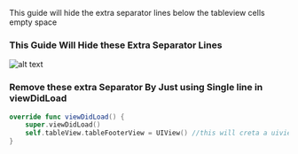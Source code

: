 This guide will hide the extra separator lines below the tableview cells empty space


### This Guide Will Hide these Extra Separator Lines

![alt text](https://i.stack.imgur.com/cFbz5.png)

### Remove these extra Separator By Just using Single line in viewDidLoad

```swift
override func viewDidLoad() {
    super.viewDidLoad()
    self.tableView.tableFooterView = UIView() //this will creta a uiview as a foter under cells to cover empty space and hides separator
}

```
